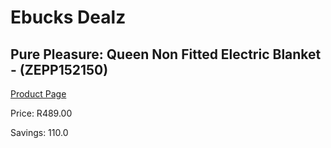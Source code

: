 
# Ebucks Dealz
## Pure Pleasure: Queen Non Fitted Electric Blanket - (ZEPP152150)
[Product Page](https://www.ebucks.com/web/shop/productSelected.do?prodId=319790610&catId=704982758)

Price: R489.00

Savings: 110.0


	